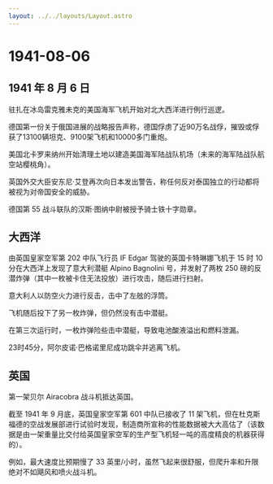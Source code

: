 ```yaml
---
layout: ../../layouts/Layout.astro
---
```


# 1941-08-06

## 1941 年 8 月 6 日

驻扎在冰岛雷克雅未克的美国海军飞机开始对北大西洋进行例行巡逻。

德国第一份关于俄国进展的战略报告声称，德国俘虏了近90万名战俘，摧毁或俘获了13100辆坦克、9100架飞机和10000多门重炮。

美国北卡罗来纳州开始清理土地以建造美国海军陆战队机场（未来的海军陆战队航空站樱桃角）。

英国外交大臣安东尼·艾登再次向日本发出警告，称任何反对泰国独立的行动都将被视为对帝国安全的威胁。

德国第 55 战斗联队的汉斯·图纳中尉被授予骑士铁十字勋章。

## 大西洋

由英国皇家空军第 202 中队飞行员 IF Edgar 驾驶的英国卡特琳娜飞机于 15 时
10 分在大西洋上发现了意大利潜艇 Alpino Bagnolini 号，并发射了两枚 250
磅的反潜炸弹（其中一枚被卡住无法投放）进行攻击，随后进行扫射。

意大利人以防空火力进行反击，击中了左舷的浮筒。

飞机随后投下了另一枚炸弹，但仍然没有击中潜艇。

在第三次运行时，一枚炸弹险些击中潜艇，导致电池酸液溢出和燃料泄漏。

23时45分，阿尔皮诺·巴格诺里尼成功跳伞并逃离飞机。

## 英国

第一架贝尔 Airacobra 战斗机抵达英国。

截至 1941 年 9 月底，英国皇家空军第 601 中队已接收了 11
架飞机，但在杜克斯福德的空战发展部进行试验时发现，制造商所宣称的性能数据被大大高估了（该数据是由一架重量比交付给英国皇家空军的生产型飞机轻一吨的高度精良的机器获得的）。

例如，最大速度比预期慢了 33
英里/小时，虽然飞起来很舒服，但爬升率和升限绝对不如飓风和喷火战斗机。
